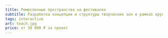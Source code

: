 ```yaml
---
title: Ремесленные пространства на фестивалях
subtitle: Разработка концепции и структуры творческих зон в рамках крупных событий. Мы знаем, какова жизнь после мастер-классов. 
tags: interactive
art: teach.jpg
price: от 30 000 ₽ за проект
---
```


